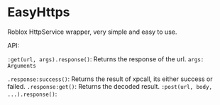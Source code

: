# EasyHttps
Roblox HttpService wrapper, very simple and easy to use.


API:


`:get(url, args).response()`: Returns the response of the url.
``args: Arguments``

`.response:success()`: Returns the result of xpcall, its either success or failed.
`.response:get()`: Returns the decoded result.
`:post(url, body, ...).response()`: 
